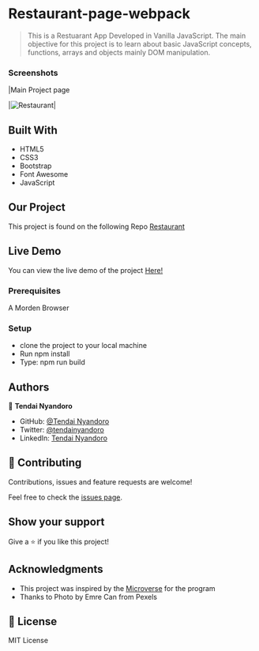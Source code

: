 # Restaurant-page-webpack

> This is a Restuarant App Developed in Vanilla JavaScript. The main objective for this project is to learn about basic JavaScript concepts, functions, arrays and objects mainly DOM manipulation.

### Screenshots

|Main Project page

|![Restaurant](https://user-images.githubusercontent.com/30318155/110389732-9c7a8d80-806d-11eb-9362-3f5e60bb299a.png)|

## Built With

- HTML5
- CSS3
- Bootstrap
- Font Awesome
- JavaScript

## Our Project

This project is found on the following Repo [Restaurant](https://github.com/tnyandoro/restaurant-page-webpack/tree/feature/webpage/)

## Live Demo

You can view the live demo of the project [Here!](https://loving-sinoussi-4b12ea.netlify.app/)

### Prerequisites

A Morden Browser

### Setup
- clone the project to your local machine
- Run npm install
- Type: npm run build
## Authors

👤 **Tendai Nyandoro**

- GitHub: [@Tendai Nyandoro](https://github.com/tnyandoro)
- Twitter: [@tendainyandoro](https://twitter.com/tendainyandoro)
- LinkedIn: [Tendai Nyandoro](https://www.linkedin.com/in/tendai-nyandoro/)

## 🤝 Contributing

Contributions, issues and feature requests are welcome!

Feel free to check the [issues page](https://github.com/tnyandoro/restaurant-page-webpack/issues).

## Show your support

Give a ⭐️ if you like this project!

## Acknowledgments

- This project was inspired by the [Microverse](https://www.microverse.org/) for the  program
- Thanks to Photo by Emre Can from Pexels


## 📝 License

MIT License
